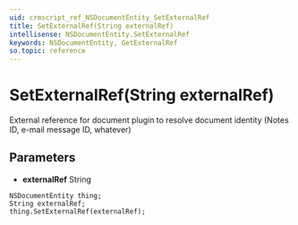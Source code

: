 ```yaml
---
uid: crmscript_ref_NSDocumentEntity_SetExternalRef
title: SetExternalRef(String externalRef)
intellisense: NSDocumentEntity.SetExternalRef
keywords: NSDocumentEntity, GetExternalRef
so.topic: reference
---
```


# SetExternalRef(String externalRef)

External reference for document plugin to resolve document identity (Notes ID, e-mail message ID, whatever)

## Parameters

* **externalRef** String

```crmscript
NSDocumentEntity thing;
String externalRef;
thing.SetExternalRef(externalRef);
```

